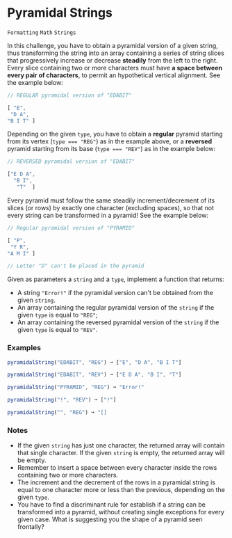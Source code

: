 # Pyramidal Strings

`Formatting` `Math` `Strings`

In this challenge, you have to obtain a pyramidal version of a given string, thus transforming the string into an array containing a series of string slices that progressively increase or decrease **steadily** from the left to the right. Every slice containing two or more characters must have **a space between every pair of characters**, to permit an hypothetical vertical alignment. See the example below:

<!-- prettier-ignore-start -->
```js
// REGULAR pyramidal version of "EDABIT"

[ "E",
 "D A",
"B I T" ]
```
<!-- prettier-ignore-end -->

Depending on the given `type`, you have to obtain a **regular** pyramid starting from its vertex (`type === "REG"`) as in the example above, or a **reversed** pyramid starting from its base (`type === "REV"`) as in the example below:

<!-- prettier-ignore-start -->
```js
// REVERSED pyramidal version of "EDABIT"

["E D A",
  "B I",
   "T"  ]
```
<!-- prettier-ignore-end -->

Every pyramid must follow the same steadily increment/decrement of its slices (or rows) by exactly one character (excluding spaces), so that not every string can be transformed in a pyramid! See the example below:

<!-- prettier-ignore-start -->
```js
// Regular pyramidal version of "PYRAMID"

[ "P",
 "Y R",
"A M I" ]

// Letter "D" can't be placed in the pyramid
```
<!-- prettier-ignore-end -->

Given as parameters a `string` and a `type`, implement a function that returns:

- A string `"Error!"` if the pyramidal version can't be obtained from the given `string`.
- An array containing the regular pyramidal version of the `string` if the given `type` is equal to `"REG"`;
- An array containing the reversed pyramidal version of the `string` if the given `type` is equal to `"REV"`.

### Examples

```js
pyramidalString("EDABIT", "REG") ➞ ["E", "D A", "B I T"]

pyramidalString("EDABIT", "REV") ➞ ["E D A", "B I", "T"]

pyramidalString("PYRAMID", "REG") ➞ "Error!"

pyramidalString("!", "REV") ➞ ["!"]

pyramidalString("", "REG") ➞ "[]
```

### Notes

- If the given `string` has just one character, the returned array will contain that single character. If the given `string` is empty, the returned array will be empty.
- Remember to insert a space between every character inside the rows containing two or more characters.
- The increment and the decrement of the rows in a pyramidal string is equal to one character more or less than the previous, depending on the given `type`.
- You have to find a discriminant rule for establish if a string can be transformed into a pyramid, without creating single exceptions for every given case. What is suggesting you the shape of a pyramid seen frontally?
